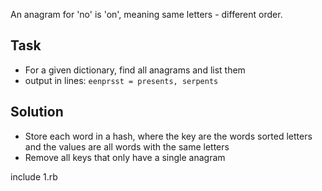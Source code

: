 An anagram for 'no' is 'on', meaning same letters - different order.

Task
----
 - For a given dictionary, find all anagrams and list them
 - output in lines: `eenprsst = presents, serpents`

Solution
--------
 - Store each word in a hash, where the key are the words sorted letters and the values are all words with the same letters
 - Remove all keys that only have a single anagram

include 1.rb